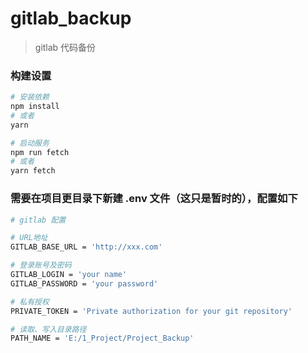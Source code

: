 # gitlab_backup

> gitlab 代码备份

### 构建设置

```bash
# 安装依赖
npm install
# 或者 
yarn

# 启动服务
npm run fetch
# 或者
yarn fetch
```

### 需要在项目更目录下新建 .env 文件（这只是暂时的），配置如下

```bash
# gitlab 配置

# URL地址
GITLAB_BASE_URL = 'http://xxx.com'

# 登录账号及密码
GITLAB_LOGIN = 'your name'
GITLAB_PASSWORD = 'your password'

# 私有授权
PRIVATE_TOKEN = 'Private authorization for your git repository'

# 读取、写入目录路径
PATH_NAME = 'E:/1_Project/Project_Backup'
```


